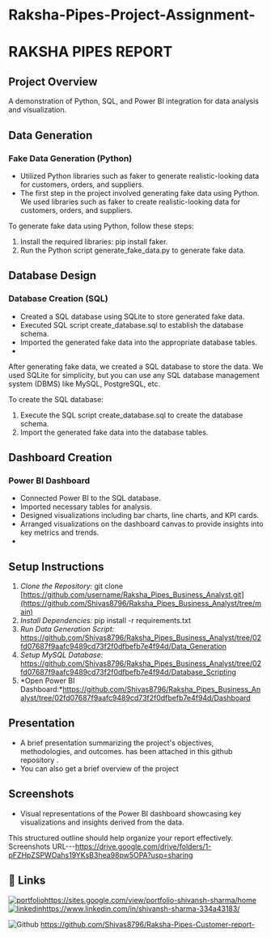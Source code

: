 # Raksha-Pipes-Project-Assignment-

# RAKSHA PIPES REPORT

## Project Overview
A demonstration of Python, SQL, and Power BI integration for data analysis and visualization.

## Data Generation
### Fake Data Generation (Python)
- Utilized Python libraries such as faker to generate realistic-looking data for customers, orders, and suppliers.
- The first step in the project involved generating fake data using Python. We used libraries such as faker to create realistic-looking data for customers, orders, and suppliers.

To generate fake data using Python, follow these steps:
1. Install the required libraries: pip install faker.
2. Run the Python script generate_fake_data.py to generate fake data.


## Database Design
### Database Creation (SQL)
- Created a SQL database using SQLite to store generated fake data.
- Executed SQL script create_database.sql to establish the database schema.
- Imported the generated fake data into the appropriate database tables.
- 
After generating fake data, we created a SQL database to store the data. We used SQLite for simplicity, but you can use any SQL database management system (DBMS) like MySQL, PostgreSQL, etc.

To create the SQL database:
1. Execute the SQL script create_database.sql to create the database schema.
2. Import the generated fake data into the database tables.


## Dashboard Creation
### Power BI Dashboard
- Connected Power BI to the SQL database.
- Imported necessary tables for analysis.
- Designed visualizations including bar charts, line charts, and KPI cards.
- Arranged visualizations on the dashboard canvas to provide insights into key metrics and trends.
- 
## Setup Instructions
1. *Clone the Repository:* git clone [https://github.com/username/Raksha_Pipes_Business_Analyst.git](https://github.com/Shivas8796/Raksha_Pipes_Business_Analyst/tree/main)
2. *Install Dependencies:* pip install -r requirements.txt
3. *Run Data Generation Script:* https://github.com/Shivas8796/Raksha_Pipes_Business_Analyst/tree/02fd07687f9aafc9489cd73f2f0dfbefb7e4f94d/Data_Generation
4. *Setup MySQL Database:* https://github.com/Shivas8796/Raksha_Pipes_Business_Analyst/tree/02fd07687f9aafc9489cd73f2f0dfbefb7e4f94d/Database_Scripting
5. *Open Power BI Dashboard:*https://github.com/Shivas8796/Raksha_Pipes_Business_Analyst/tree/02fd07687f9aafc9489cd73f2f0dfbefb7e4f94d/Dashboard
   
## Presentation
- A brief presentation summarizing the project's objectives, methodologies, and outcomes. has been attached in this github repository .
-  You can also get a brief overview of the project 

## Screenshots
- Visual representations of the Power BI dashboard showcasing key visualizations and insights derived from the data.

This structured outline should help organize your report effectively.
Screenshots URL---https://drive.google.com/drive/folders/1-pFZHpZSPWOahs19YKsB3hea98pw5OPA?usp=sharing

## 🔗 Links
[![portfolio](https://img.shields.io/badge/my_portfolio-000?style=for-the-badge&logo=ko-fi&logoColor=white)](https://katherineoelsner.com/)https://sites.google.com/view/portfolio-shivansh-sharma/home
[![linkedin](https://img.shields.io/badge/linkedin-0A66C2?style=for-the-badge&logo=linkedin&logoColor=white)](https://www.linkedin.com/)https://www.linkedin.com/in/shivansh-sharma-334a43183/

![ Github ](https://img.shields.io/badge/github-0A66C2?style=for-the-badge&logo=github&logoColor=white) 
 https://github.com/Shivas8796/Raksha-Pipes-Customer-report-
 
